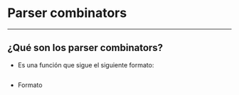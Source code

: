 # Parser combinators



---

## ¿Qué son los parser combinators?

* Es una función que sigue el siguiente formato:
```.scala

```
* Formato